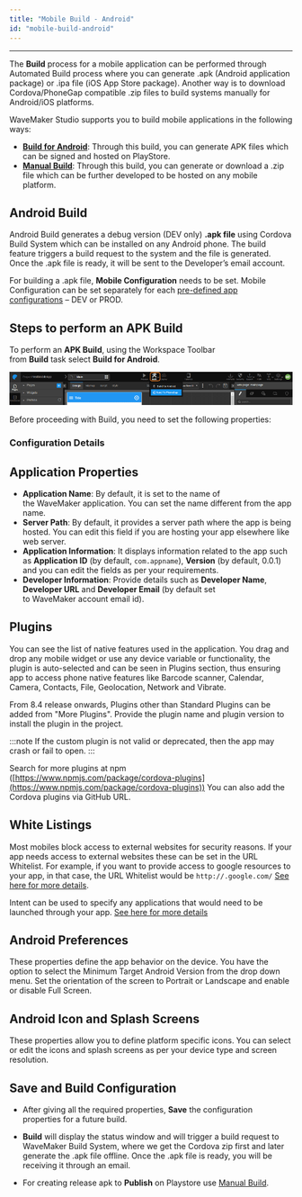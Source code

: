 ```yaml
---
title: "Mobile Build - Android"
id: "mobile-build-android"
---
```

---

The **Build** process for a mobile application can be performed through Automated Build process where you can generate .apk (Android application package) or .ipa file (iOS App Store package). Another way is to download Cordova/PhoneGap compatible .zip files to build systems manually for Android/iOS platforms.

WaveMaker Studio supports you to build mobile applications in the following ways:

- **[Build for Android](#android)**: Through this build, you can generate APK files which can be signed and hosted on PlayStore.
- **[Manual Build](/learn/hybrid-mobile/mobile-build-manual/)**: Through this build, you can generate or download a .zip file which can be further developed to be hosted on any mobile platform.

## Android Build

Android Build generates a debug version (DEV only) **.apk file** using Cordova Build System which can be installed on any Android phone. The build feature triggers a build request to the system and the file is generated. Once the .apk file is ready, it will be sent to the Developer’s email account.

For building a .apk file, **Mobile Configuration** needs to be set. Mobile Configuration can be set separately for each [pre-defined app configurations](/learn/app-development/deployment/configuration-profiles/) – DEV or PROD.

## Steps to perform an APK Build

To perform an **APK Build**, using the Workspace Toolbar from **Build** task select **Build for Android**.

[![](/learn/assets/mobile_build.png)](/learn/assets/mobile_build.png)

Before proceeding with Build, you need to set the following properties:

### Configuration Details

## Application Properties

- **Application Name**: By default, it is set to the name of the WaveMaker application. You can set the name different from the app name.
- **Server Path**: By default, it provides a server path where the app is being hosted. You can edit this field if you are hosting your app elsewhere like web server.
- **Application Information**: It displays information related to the app such as **Application ID** (by default, `com.appname`), **Version** (by default, 0.0.1) and you can edit the fields as per your requirements.
- **Developer Information**: Provide details such as **Developer Name**, **Developer URL** and **Developer Email** (by default set to WaveMaker account email id).

## Plugins
You can see the list of native features used in the application. You drag and drop any mobile widget or use any device variable or functionality, the plugin is auto-selected and can be seen in Plugins section, thus ensuring app to access phone native features like Barcode scanner, Calendar, Camera, Contacts, File, Geolocation, Network and Vibrate.
        
From 8.4 release onwards, Plugins other than Standard Plugins can be added from "More Plugins". Provide the plugin name and plugin version to install the plugin in the project. 

:::note
If the custom plugin is not valid or deprecated, then the app may crash or fail to open. 
:::

Search for more plugins at npm ([https://www.npmjs.com/package/cordova-plugins](https://www.npmjs.com/package/cordova-plugins)) You can also add the Cordova plugins via GitHub URL.
        
## White Listings

Most mobiles block access to external websites for security reasons. If your app needs access to external websites these can be set in the URL Whitelist. For example, if you want to provide access to google resources to your app, in that case, the URL Whitelist would be `http://.google.com/` [See here for more details](https://github.com/apache/cordova-plugin-whitelist#navigation-whitelist). 

Intent can be used to specify any applications that would need to be launched through your app. [See here for more details](https://github.com/apache/cordova-plugin-whitelist#intent-whitelist)

## Android Preferences
These properties define the app behavior on the device. You have the option to select the Minimum Target Android Version from the drop down menu. Set the orientation of the screen to Portrait or Landscape and enable or disable Full Screen.

## Android Icon and Splash Screens
These properties allow you to define platform specific icons. You can select or edit the icons and splash screens as per your device type and screen resolution.

## Save and Build Configuration
    
- After giving all the required properties, **Save** the configuration properties for a future build.
- **Build** will display the status window and will trigger a build request to WaveMaker Build System, where we get the Cordova zip first and later generate the .apk file offline. Once the .apk file is ready, you will be receiving it through an email.

- For creating release apk to **Publish** on Playstore use [Manual Build](/learn/hybrid-mobile/mobile-build-manual/).

